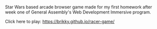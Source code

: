 Star Wars based arcade browser game made for my first homework after week one of
General Assembly's Web Development Immersive program.

Click here to play: https://brikky.github.io/racer-game/

